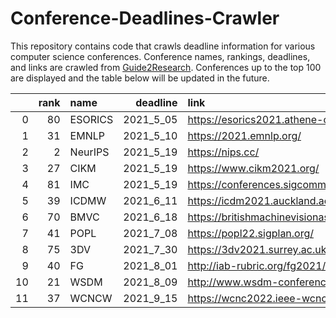 # Conference-Deadlines-Crawler

This repository contains code that crawls deadline information for various computer science conferences. 
Conference names, rankings, deadlines, and links are crawled from [Guide2Research](https://www.guide2research.com/topconf/).
Conferences up to the top 100 are displayed and the table below will be updated in the future.

|    |   rank | name    |   deadline | link                                                   |
|---:|-------:|:--------|-----------:|:-------------------------------------------------------|
|  0 |     80 | ESORICS |  2021_5_05 | https://esorics2021.athene-center.de/                  |
|  1 |     31 | EMNLP   |  2021_5_10 | https://2021.emnlp.org/                                |
|  2 |      2 | NeurIPS |  2021_5_19 | https://nips.cc/                                       |
|  3 |     27 | CIKM    |  2021_5_19 | https://www.cikm2021.org/                              |
|  4 |     81 | IMC     |  2021_5_19 | https://conferences.sigcomm.org/imc/2021/              |
|  5 |     39 | ICDMW   |  2021_6_11 | https://icdm2021.auckland.ac.nz/                       |
|  6 |     70 | BMVC    |  2021_6_18 | https://britishmachinevisionassociation.github.io/bmvc |
|  7 |     41 | POPL    |  2021_7_08 | https://popl22.sigplan.org/                            |
|  8 |     75 | 3DV     |  2021_7_30 | https://3dv2021.surrey.ac.uk/                          |
|  9 |     40 | FG      |  2021_8_01 | http://iab-rubric.org/fg2021/                          |
| 10 |     21 | WSDM    |  2021_8_09 | http://www.wsdm-conference.org/2022/                   |
| 11 |     37 | WCNCW   |  2021_9_15 | https://wcnc2022.ieee-wcnc.org/                        |
